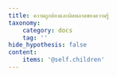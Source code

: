 ```yaml
---
title: ความถูกต้องและผิดพลาดของความรู้
taxonomy:
    category: docs
    tag: ''
hide_hypothesis: false
content:
    items: '@self.children'
---
```


